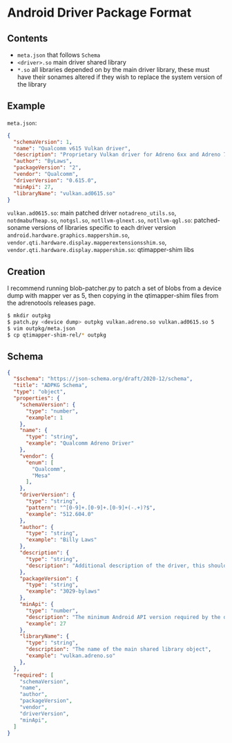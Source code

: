 # Android Driver Package Format

## Contents
- `meta.json` that follows `Schema`
- `<driver>.so` main driver shared library
- `*.so` all libraries depended on by the main driver library, these must have their sonames altered if they wish to replace the system version of the library

## Example
`meta.json`:
```json
{
  "schemaVersion": 1,
  "name": "Qualcomm v615 Vulkan driver",
  "description": "Proprietary Vulkan driver for Adreno 6xx and Adreno 7xx",
  "author": "ByLaws",
  "packageVersion": "2",
  "vendor": "Qualcomm",
  "driverVersion": "0.615.0",
  "minApi": 27,
  "libraryName": "vulkan.ad0615.so"
}
```

`vulkan.ad0615.so`: main patched driver
`notadreno_utils.so`, `notdmabufheap.so`, `notgsl.so`, `notllvm-glnext.so`, `notllvm-qgl.so`: patched-soname versions of libraries specific to each driver version
`android.hardware.graphics.mappershim.so`, `vendor.qti.hardware.display.mapperextensionsshim.so`, `vendor.qti.hardware.display.mappershim.so`: qtimapper-shim libs

## Creation
I recommend running blob-patcher.py to patch a set of blobs from a device dump with mapper ver as 5, then copying in the qtimapper-shim files from the adrenotools releases page.
```bash
$ mkdir outpkg
$ patch.py <device dump> outpkg vulkan.adreno.so vulkan.ad0615.so 5
$ vim outpkg/meta.json
$ cp qtimapper-shim-rel/* outpkg
```

## Schema
```json
{
  "$schema": "https://json-schema.org/draft/2020-12/schema",
  "title": "ADPKG Schema",
  "type": "object",
  "properties": {
    "schemaVersion": {
      "type": "number",
      "example": 1
    },
    "name": {
      "type": "string",
      "example": "Qualcomm Adreno Driver"
    },
    "vendor": {
      "enum": [
        "Qualcomm",
        "Mesa"
      ],
    },
    "driverVersion": {
      "type": "string",
      "pattern": "^[0-9]+.[0-9]+.[0-9]+(-.+)?$",
      "example": "512.604.0"
    },
    "author": {
      "type": "string",
      "example": "Billy Laws"
    },
    "description": {
      "type": "string",
      "description": "Additional description of the driver, this shouldn't contain redundant information that is already covered by the other fields such as the version and only denote details important for the user"
    },
    "packageVersion": {
      "type": "string",
      "example": "3029-bylaws"
    },
    "minApi": {
      "type": "number",
      "description": "The minimum Android API version required by the driver to function correctly",
      "example": 27
    },
    "libraryName": {
      "type": "string",
      "description": "The name of the main shared library object",
      "example": "vulkan.adreno.so"
    },
  },
  "required": [
    "schemaVersion",
    "name",
    "author",
    "packageVersion",
    "vendor",
    "driverVersion",
    "minApi",
  ]
}
```
